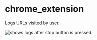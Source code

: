# chrome_extension
Logs URLs visited by user.

![shows logs after stop button is pressed.](https://firebasestorage.googleapis.com/v0/b/shoppingpool-5c28d.appspot.com/o/chrome_ext%2Fextension_working.gif?alt=media&token=11baf6ee-639c-47e0-8a1d-0c4234f01338)
